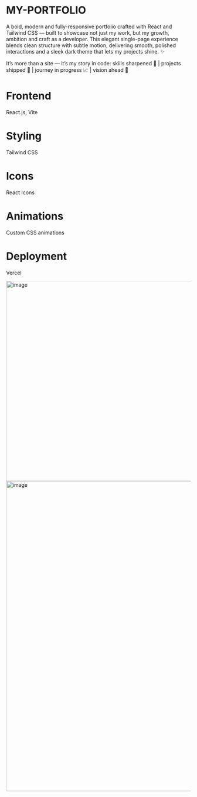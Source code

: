 # MY-PORTFOLIO

A bold, modern and fully-responsive portfolio crafted with React and Tailwind CSS — built to showcase not just my work, but my growth, ambition and craft as a developer. This elegant single-page experience blends clean structure with subtle motion, delivering smooth, polished interactions and a sleek dark theme that lets my projects shine. ✨

It’s more than a site — it’s my story in code:
skills sharpened 🔧 | projects shipped 💼 | journey in progress 📈 | vision ahead 🔭

# Frontend
React.js, Vite

# Styling
Tailwind CSS

# Icons
React Icons

# Animations
Custom CSS animations

# Deployment
Vercel

<img width="910" height="544" alt="image" src="https://github.com/user-attachments/assets/5f617d26-2f62-4df3-8f16-3000d654e1e6" />



<img width="910" height="843" alt="image" src="https://github.com/user-attachments/assets/ac93dfbb-22ef-4392-ade3-32e12ba349fe" />

